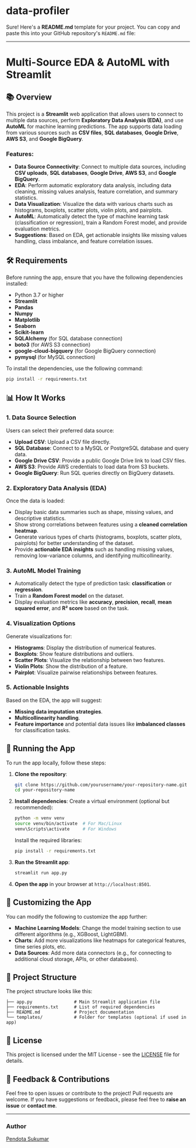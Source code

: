 # data-profiler
Sure! Here's a **README.md** template for your project. You can copy and paste this into your GitHub repository's `README.md` file:

---

# Multi-Source EDA & AutoML with Streamlit

## 📚 Overview
This project is a **Streamlit** web application that allows users to connect to multiple data sources, perform **Exploratory Data Analysis (EDA)**, and use **AutoML** for machine learning predictions. The app supports data loading from various sources such as **CSV files**, **SQL databases**, **Google Drive**, **AWS S3**, and **Google BigQuery**.

### Features:
- **Data Source Connectivity**: Connect to multiple data sources, including **CSV uploads**, **SQL databases**, **Google Drive**, **AWS S3**, and **Google BigQuery**.
- **EDA**: Perform automatic exploratory data analysis, including data cleaning, missing values analysis, feature correlation, and summary statistics.
- **Data Visualization**: Visualize the data with various charts such as histograms, boxplots, scatter plots, violin plots, and pairplots.
- **AutoML**: Automatically detect the type of machine learning task (classification or regression), train a Random Forest model, and provide evaluation metrics.
- **Suggestions**: Based on EDA, get actionable insights like missing values handling, class imbalance, and feature correlation issues.

## 🛠️ Requirements
Before running the app, ensure that you have the following dependencies installed:

- Python 3.7 or higher
- **Streamlit**
- **Pandas**
- **Numpy**
- **Matplotlib**
- **Seaborn**
- **Scikit-learn**
- **SQLAlchemy** (for SQL database connection)
- **boto3** (for AWS S3 connection)
- **google-cloud-bigquery** (for Google BigQuery connection)
- **pymysql** (for MySQL connection)

To install the dependencies, use the following command:
```bash
pip install -r requirements.txt
```

## 📊 How It Works

### 1. **Data Source Selection**
Users can select their preferred data source:
- **Upload CSV**: Upload a CSV file directly.
- **SQL Database**: Connect to a MySQL or PostgreSQL database and query data.
- **Google Drive CSV**: Provide a public Google Drive link to load CSV files.
- **AWS S3**: Provide AWS credentials to load data from S3 buckets.
- **Google BigQuery**: Run SQL queries directly on BigQuery datasets.

### 2. **Exploratory Data Analysis (EDA)**
Once the data is loaded:
- Display basic data summaries such as shape, missing values, and descriptive statistics.
- Show strong correlations between features using a **cleaned correlation heatmap**.
- Generate various types of charts (histograms, boxplots, scatter plots, pairplots) for better understanding of the dataset.
- Provide **actionable EDA insights** such as handling missing values, removing low-variance columns, and identifying multicollinearity.

### 3. **AutoML Model Training**
- Automatically detect the type of prediction task: **classification** or **regression**.
- Train a **Random Forest model** on the dataset.
- Display evaluation metrics like **accuracy**, **precision**, **recall**, **mean squared error**, and **R² score** based on the task.

### 4. **Visualization Options**
Generate visualizations for:
- **Histograms**: Display the distribution of numerical features.
- **Boxplots**: Show feature distributions and outliers.
- **Scatter Plots**: Visualize the relationship between two features.
- **Violin Plots**: Show the distribution of a feature.
- **Pairplot**: Visualize pairwise relationships between features.

### 5. **Actionable Insights**
Based on the EDA, the app will suggest:
- **Missing data imputation strategies**.
- **Multicollinearity handling**.
- **Feature importance** and potential data issues like **imbalanced classes** for classification tasks.

## 🚀 Running the App

To run the app locally, follow these steps:

1. **Clone the repository**:
   ```bash
   git clone https://github.com/yourusername/your-repository-name.git
   cd your-repository-name
   ```

2. **Install dependencies**:
   Create a virtual environment (optional but recommended):
   ```bash
   python -m venv venv
   source venv/bin/activate  # For Mac/Linux
   venv\Scripts\activate     # For Windows
   ```

   Install the required libraries:
   ```bash
   pip install -r requirements.txt
   ```

3. **Run the Streamlit app**:
   ```bash
   streamlit run app.py
   ```

4. **Open the app** in your browser at `http://localhost:8501`.

## 🔧 Customizing the App

You can modify the following to customize the app further:
- **Machine Learning Models**: Change the model training section to use different algorithms (e.g., XGBoost, LightGBM).
- **Charts**: Add more visualizations like heatmaps for categorical features, time series plots, etc.
- **Data Sources**: Add more data connectors (e.g., for connecting to additional cloud storage, APIs, or other databases).

## 📝 Project Structure

The project structure looks like this:

```
├── app.py                # Main Streamlit application file
├── requirements.txt      # List of required dependencies
├── README.md             # Project documentation
└── templates/            # Folder for templates (optional if used in app)
```

## 📄 License

This project is licensed under the MIT License - see the [LICENSE](LICENSE) file for details.

## 📢 Feedback & Contributions

Feel free to open issues or contribute to the project! Pull requests are welcome. If you have suggestions or feedback, please feel free to **raise an issue** or **contact me**.

---

### **Author**
[Pendota Sukumar](https://github.com/Pendota-sukumar?tab=repositories) 
